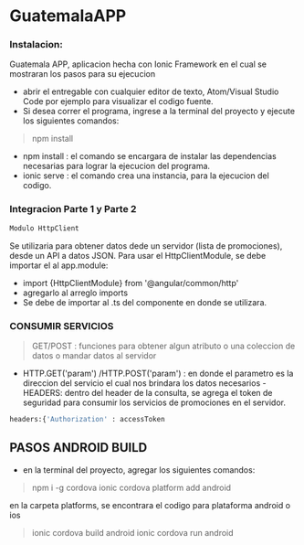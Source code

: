 # GuatemalaAPP

### Instalacion:

Guatemala APP, aplicacion hecha con Ionic Framework en el cual se mostraran los pasos para su ejecucion
  - abrir el entregable con cualquier editor de texto, Atom/Visual Studio Code por ejemplo para visualizar el codigo fuente.
  - Si desea correr el programa, ingrese a la terminal del proyecto y ejecute los siguientes comandos:


   >npm install
  -  npm install : el comando se encargara de instalar las dependencias necesarias para lograr la ejecucion del programa.
  - ionic serve : el comando crea una instancia, para la ejecucion del codigo.

### Integracion Parte 1 y Parte 2
```sh
Modulo HttpClient
```
Se utilizaria para obtener datos dede un servidor (lista de promociones), desde un API a datos JSON.
Para usar el HttpClientModule, se debe importar el  al app.module:
- import {HttpClientModule} from '@angular/common/http'
- agregarlo al arreglo imports
- Se debe de importar  al .ts del componente en donde se utilizara.

### CONSUMIR SERVICIOS 
> GET/POST : funciones para obtener  algun atributo o una coleccion de datos o mandar datos al servidor
- HTTP.GET('param') /HTTP.POST('param') : en donde el parametro es la direccion del servicio el cual nos brindara los datos necesarios
-HEADERS: dentro del header de la consulta, se agrega el token de seguridad para consumir los servicios de promociones en el servidor.
```sh
headers:{'Authorization' : accessToken
```


## PASOS ANDROID BUILD 


- en la terminal del proyecto, agregar los siguientes comandos:
> npm i -g cordova
> ionic cordova platform add android

en la carpeta platforms, se encontrara el codigo para plataforma android o ios

> ionic cordova build android
> ionic cordova run android



